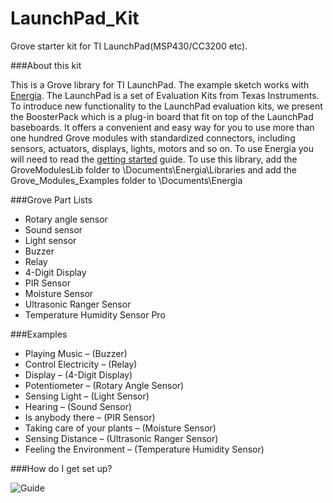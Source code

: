 LaunchPad_Kit
=============

Grove starter kit for TI LaunchPad(MSP430/CC3200 etc).

###About this kit

This is a Grove library for TI LaunchPad. The example sketch works with [Energia](https://github.com/energia/Energia/wiki).
The LaunchPad is a set of Evaluation Kits from Texas Instruments. To introduce new functionality to the LaunchPad evaluation kits, we present the BoosterPack which is a plug-in board that fit on top of the LaunchPad baseboards. It offers a convenient and easy way for you to use more than one hundred Grove modules with standardized connectors, including sensors, actuators, displays, lights, motors and so on.
To use Energia you will need to read the [getting started](https://github.com/energia/Energia/wiki) guide.
To use this library, add the GroveModulesLib folder to \Documents\Energia\Libraries and add the Grove_Modules_Examples folder to \Documents\Energia

###Grove Part Lists

* Rotary angle sensor   
* Sound sensor   
* Light sensor 
* Buzzer
* Relay
* 4-Digit Display
* PIR Sensor
* Moisture Sensor
* Ultrasonic Ranger Sensor
* Temperature Humidity Sensor Pro

###Examples

* Playing Music – (Buzzer)
* Control Electricity – (Relay)
* Display – (4-Digit Display)
* Potentiometer – (Rotary Angle Sensor)
* Sensing Light – (Light Sensor)
* Hearing – (Sound Sensor)
* Is anybody there – (PIR Sensor)
* Taking care of your plants – (Moisture Sensor)
* Sensing Distance – (Ultrasonic Ranger Sensor)
* Feeling the Environment – (Temperature Humidity Sensor)


###How do I get set up?


![Guide](http://www.seeedstudio.com/wiki/images/thumb/7/74/IDE.jpg/472px-IDE.jpg)


 
